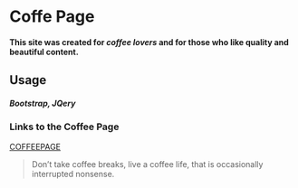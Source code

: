 # Coffe Page
#### This site was created for *coffee lovers* and for those who like quality and beautiful content.

## Usage
##### Bootstrap, JQery


### Links to the Coffee Page
[COFFEEPAGE](file:///Users/admin/Desktop/aizharkyn_isa/index.html)
>Don’t take coffee breaks, live a coffee life, that is occasionally interrupted nonsense.
